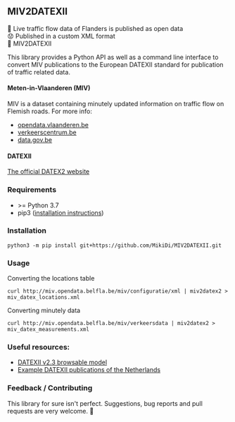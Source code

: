 ## MIV2DATEXII

:slightly_smiling_face: Live traffic flow data of Flanders is published as open data  
:worried: Published in a custom XML format  
:tada: MIV2DATEXII

This library provides a Python API as well as a command line interface to convert MIV publications to the European DATEXII standard for publication of traffic related data.

#### Meten-in-Vlaanderen (MIV)

MIV is a dataset containing minutely updated information on traffic flow on Flemish roads. 
For more info:
- [opendata.vlaanderen.be](https://opendata.vlaanderen.be/dataset/7a4c24dc-d3db-460a-b73b-cf748ecb25dc)
- [verkeerscentrum.be](https://www.verkeerscentrum.be/data)
- [data.gov.be](https://data.gov.be/en/node/58556)

#### DATEXII
[The official DATEX2 website](https://datex2.eu/datex2/about)

### Requirements
- \>= Python 3.7
- pip3 ([installation instructions](https://pip.pypa.io/en/stable/installing))

### Installation
```
python3 -m pip install git+https://github.com/MikiDi/MIV2DATEXII.git
```

### Usage
Converting the locations table
```
curl http://miv.opendata.belfla.be/miv/configuratie/xml | miv2datex2 > miv_datex_locations.xml
```
Converting minutely data
```
curl http://miv.opendata.belfla.be/miv/verkeersdata | miv2datex2 > miv_datex_measurements.xml
```
### Useful resources:

- [DATEXII v2.3 browsable model](http://d2docs.ndwcloud.nu/_static/umlmodel/v2.3/index.htm)
- [Example DATEXII publications of the Netherlands](https://www.ndw.nu/documenten/nl/#cat_3)

### Feedback / Contributing

This library for sure isn't perfect. Suggestions, bug reports and pull requests are very welcome. :slightly_smiling_face:
